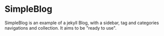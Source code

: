# SimpleBlog

SimpleBlog is an example of a jekyll Blog, with a sidebar, tag and categories navigations and collection. It aims to be "ready to use".